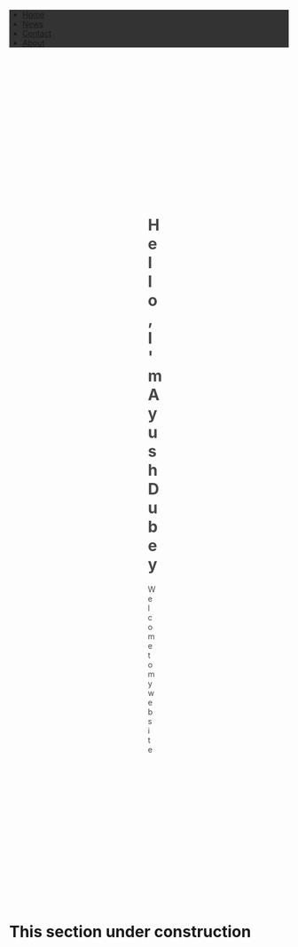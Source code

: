 <!DOCTYPE html>
<html>
<head>
<style>
#first{
	#border: 10px solid black;
	background-color: #333;
	padding: 0
}
#second{
	#border: 10px solid black;
	background-image: linear-gradient(to bottom right, lightskyblue, deepskyblue); /* Standard syntax (must be last) */
	background: url("nature.jpg") no-repeat center fixed;
  opacity: 0.8;
	padding: 250px;
}

 h1 {
 #border-style: solid;
  #border-color: #cacfca;
  color:white;
 font-family:  verdana,Courier, monospace;
 text-align: center;
vertical-align: 100px;
line-height: 50px;
}

 p{
color:white;
font-family:verdana;
font-size:20px;
text-align: center;

}

ul {
  list-style-type: none;
  margin: 0;
  #padding: 10;
  overflow: hidden;
  color: #333;

	}

li {
  float: left;
}

li a {
  display: block;
  color: white;
  text-align: center;
  padding: 14px 16px;
  text-decoration: none;
}


.active {
  color: #4CAF50;
}


li a:hover {
  background: #ddd;
  color: black;
}


.sticky {
  position: fixed;
  top: 0;
  width: 100%;
}

div.Ayush{
	background-image: linear-gradient(to bottom right, lightskyblue, deepskyblue); /* Standard syntax (must be last) */

}

</style>

<body>
	<div id="first">
		<ul>
			<li><a class="active" href="#home">Home</a></li>
			<li><a href="#news">News</a></li>
			<li><a href="#contact">Contact</a></li>
			<li><a href="#about">About</a></li>
		</ul>
	</div>


<div id = "second">
	<h1>Hello, I'm Ayush Dubey</h1>
	<p>Welcome to my website</p>
</div>

<div class="Ayush">
	<h1>This section under construction</h1>
</div>
</body>
</html>
